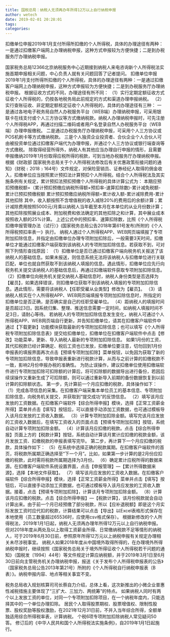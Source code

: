 ```yaml
---
title: 国税总局：纳税人无须再办年所得12万以上自行纳税申报
author: wetech
date: 2019-02-01 20:28:01
tags: 
categories: 
---
```

扣缴单位申报2019年1月支付所得所扣缴的个人所得税，具体的办理途径有两种：一是通过扣缴客户端网上办理纳税申报，这种方式申报较为方便快捷；二是到办税服务厅办理纳税申报。
<!-- more -->
国家税务总局12366北京纳税服务中心近期接到纳税人来电咨询新个人所得税法实施首期申报相关问题，中心负责人就有关问题回答了记者提问。
扣缴单位申报2019年1月支付所得所扣缴的个人所得税，具体的办理途径有两种：一是通过扣缴客户端网上办理纳税申报，这种方式申报较为方便快捷；二是到办税服务厅办理纳税申报。
根据征收方式的不同，办理途径有所不同：
（1）实行定期定额征收方式征收个人所得税的，仍按各地税务局此前规定的方式和渠道办理申报纳税。
（2）实行查账征收、非定期定额核定征收个人所得税的，具体的办理途径有三种：
一是通过各地电子税务局自然人办税服务平台（WEB端）办理纳税申报，可采用银联卡在线支付或个人三方协议等方式缴纳税款。纳税人办理纳税申报时，可先注册个人所得税APP，再通过扫描二维码或者用户名登录自然人办税服务平台（WEB端）办理申报缴税。
二是通过办税服务厅办理纳税申报，可采用个人三方协议或POS机刷卡等方式缴纳税款。
三是个人独资企业投资者、合伙企业个人合伙人可由被投资单位通过扣缴客户端代为办理申报，并通过个人三方协议或银行端查询等方式缴税。
除取得经营所得外，纳税人有其他应当办理自行申报的情形，且需要申报缴纳2019年1月份取得应税所得的税款，可到当地办税服务厅办理纳税申报。
根据《财政部 国家税务总局关于个人所得税法修改后有关优惠政策衔接问题的通知》（财税﹝2018﹞164号）文件规定，对保险营销员、证券经纪人取得的佣金收入，扣缴单位应当按照累计预扣法计算预扣个人所得税。结合个人所得税法及其实施条例有关规定，累计预扣法预扣预缴个人所得税的具体计算公式为：
本期应预扣预缴税额=（累计预扣预缴应纳税所得额×预扣率-速算扣除数)-累计减免税额-累计已预扣预缴税额
累计预扣预缴应纳税所得额=累计收入额-累计减除费用-累计其他扣除
其中，收入额按照不含增值税的收入减除20%的费用后的余额计算；累计减除费用按照5000元/月乘以纳税人当年截至本月在本单位的从业月份数计算；其他扣除按照展业成本、附加税费和依法确定的其他扣除之和计算，其中展业成本按照收入额的25%计算。
上述公式中的预扣率、速算扣除数，比照《个人所得税扣缴申报管理办法（试行）》(国家税务总局公告2018年第61号发布)所附的《个人所得税预扣率表一》执行。
纳税人通过个人所得税APP、WEB网页端填报了专项附加扣除信息，并指定由扣缴单位办理专项附加扣除后，一般需要3天时间，扣缴单位才能通过扣缴客户端获取到该纳税人的专项附加扣除信息。若获取不到，可对照下列情形查找原因：
（1）扣缴单位是否已通过扣缴客户端向税务机关报送了该纳税人的基础信息。如果未报送，则信息系统无法将该纳税人与扣缴单位进行关联匹配，单位也就自然获取不到该纳税人填报的信息。遇此情形，扣缴单位应先行向税务机关提交该纳税人的基础信息后，再通过扣缴端软件获取专项附加扣除信息。
（2）扣缴单位向税务机关提交纳税人基础信息时，纳税人身份类型是否选择为【雇员】，如果选择错误，则扣缴单位获取不到该纳税人填报的专项附加扣除信息。遇此情形，需要将该纳税人【任职受雇从业类型】修改为【雇员】。
（3）请纳税人核实在个人所得税APP、WEB网页端填报专项附加扣除信息时，所指定的扣缴单位是否正确，是否确实是自己的任职受雇单位。
（4）距纳税人的填报时间是否超过3日。因系统归集、整理、推送信息需要一定时间，如纳税人填报时间不足3日，请耐心等待。
若纳税人的专项附加扣除信息发生变化，纳税人可通过个人所得税APP、WEB网页端自行更新，并告知扣缴单位，请其在扣缴客户端软件中通过【下载更新】功能模块获取最新的专项附加扣除信息；也可以填写《个人所得税专项附加扣除信息表》提交给扣缴单位，扣缴单位在扣缴客户端软件中点击【修改】功能菜单，更新、导入纳税人最新的专项附加扣除信息。
如果1月份的工资，其代扣税款已经计算确定、税后工资也已发放，扣缴单位要注意，切勿回到1月份申报表的填报界面再次点击【预填专项附加扣除】菜单按钮，以免因为获取了新的专项附加扣除信息，导致申报表重新进行税款计算，从而与之前计算的扣缴税款不一致，影响2月份申报办税的准确性。
为防止误操作，建议扣缴单位使用扣缴端软件进行专项附加扣除可扣除额的计算后，将可扣除额的数据导出进行备份，若因后续误操作又重新生成了可扣除额，则可以通过重新导入前期的备份数据恢复到以前计算的扣除额状态。
第一步，先计算前一个月应扣缴的税款，具体操作如下：
（1）完成各项信息的采集。在扣缴客户端采集本单位员工的基本信息、专项附加扣除信息，向税务机关提交，并获取到“提交成功”的反馈信息。
（2）填写该月应发放的工资数据。在扣缴客户端软件【综合所得申报】模块，选择【正常工资薪金所得】菜单并点击【填写】按钮后，可以直接手动添加工资数据，也可通过模板导入该月应发放的工资收入数据。
（3）计算专项附加扣除金额。填写完该月应发放的工资收入数据后，在填写工资收入的页面点击【预填专项附加扣除】按钮，系统自动计算专项附加扣除金额。
（4）计算该月应扣缴的税款。点击【综合所得申报】页面上方的【税款计算】按钮，系统自动计算该月累计应扣缴的税款金额，该月发放工资、扣缴税款的申报表填写完毕。
第二步，再计算下一个月应扣缴的税款，具体操作如下：
（5）在系统中选择正确的税款属期。在扣缴客户端软件的首页，将税款所属期正确选择至“下一个月”。比如，如果第一步计算的是2月份应扣缴的税款，此时需将税款所属期选择为3月份。
（6）确定累计应税所得的数据来源。在扣缴客户端软件系统设置界面，点击【申报管理】—【累计所得数据来源】，选择【本地文件获取】。
（7）填写该月应发放的工资收入数据。在扣缴客户端软件【综合所得申报】模块，选择【正常工资薪金所得】菜单并点击【填写】按钮后，可以直接手动添加工资数据，也可通过模板导入该月应发放的工资收入数据。接着，点击【预填专项附加扣除】，计算该月专项附加扣除金额。
（8）计算该月应扣缴的税款。点击【综合所得申报】—【税款计算】，该月份税款就会自动计算出来。由于前一个月已经预缴了部分税款，所以【应补退税额】即是这个月实际发放工资时应代扣的税款，计算结果可以点击【导出】以Excel表格形式保存在本地使用（员工数量超过65536时，应使用csv格式保存）。
根据新修改的个人所得税法，2019年1月1日起，纳税人无须再办理年所得12万元以上自行纳税申报。但对2018年度从两处及以上取得工资薪金所得、日常缴纳税款不足等情形的纳税人，可于2019年6月30日前，参照原年所得12万元以上纳税申报有关规定办理相关未尽涉税事宜。
纳税人如果2018年度从中国境外取得所得的，在办理境外所得纳税申报时，继续按照《国家税务总局关于境外所得征收个人所得税若干问题的通知》（国税发〔1994〕44号）等文件规定计算应纳税额，并于2019年3月1日至6月30日前向主管税务机关办理纳税申报，报送《关于发布个人所得税申报表的公告》（国家税务总局公告2013年第21号）所附的《个人所得税自行纳税申报表（B表）》。纳税申报内容、地点等相关事宜不变。
 
 
税务总局收入规划核算司司长蔡自力介绍，总体上看，这次新推出的小微企业普惠性减税措施主要体现了“三扩大、三加力、两统筹”的特点。
如果纳税人同时有两个以上发放工资的单位，对同一个专项附加扣除项目，在一个纳税年度内，只能选择其中的一个单位办理扣除。
居民个人取得股票期权、股票增值权、限制性股票、股权奖励等股权激励，在2021年12月31日前，不并入当年综合所得，全额单独适用综合所得税率表，计算纳税。
个税6项专项附加扣除纳税人常见疑问50答。
修订后的《中华人民共和国个人所得税法实施条例》，自2019年1月1日起施行。
